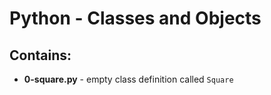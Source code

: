 # Python - Classes and Objects
## Contains:
- **0-square.py** - empty class definition called `Square`
